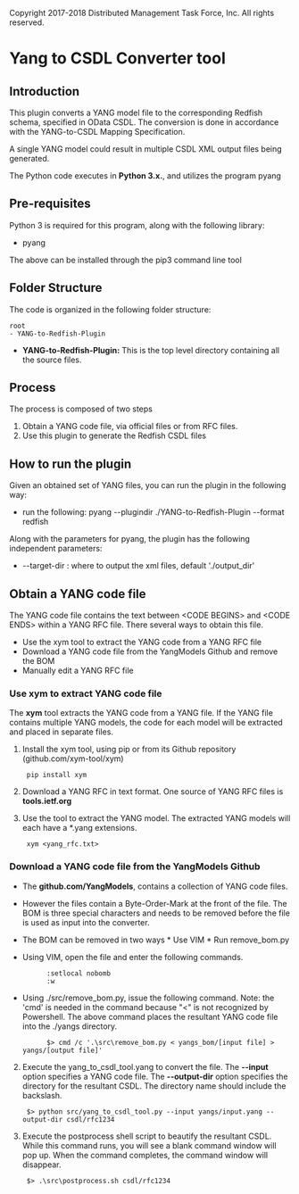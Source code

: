 Copyright 2017-2018 Distributed Management Task Force, Inc. All rights reserved.

# Yang to CSDL Converter tool

## Introduction

This plugin converts a YANG model file to the corresponding Redfish schema, specified in OData CSDL. The conversion is done in accordance with the YANG-to-CSDL Mapping Specification.

A single YANG model could result in multiple CSDL XML output files being generated. 

The Python code executes in **Python 3.x.**, and utilizes the program pyang

## Pre-requisites

Python 3 is required for this program, along with the following library:
* pyang

The above can be installed through the pip3 command line tool

## Folder Structure 

The code is organized in the following folder structure:

    root
    - YANG-to-Redfish-Plugin

 - **YANG-to-Redfish-Plugin:** This is the top level directory containing all the source files.

## Process

The process is composed of two steps

1. Obtain a YANG code file, via official files or from RFC files.
2. Use this plugin to generate the Redfish CSDL files

## How to run the plugin

Given an obtained set of YANG files, you can run the plugin in the following way:

* run the following: pyang --plugindir ./YANG-to-Redfish-Plugin --format redfish <path-to-file>

Along with the parameters for pyang, the plugin has the following independent parameters:

* --target-dir :  where to output the xml files, default './output_dir'

## Obtain a YANG code file

The YANG code file contains the text between <CODE BEGINS\> and <CODE ENDS\> within a YANG RFC file.  There several ways to obtain this file.

* Use the xym tool to extract the YANG code from a YANG RFC file
* Download a YANG code file from the YangModels Github and remove the BOM
* Manually edit a YANG RFC file

### Use xym to extract YANG code file

The **xym** tool extracts the YANG code from a YANG file.  If the YANG file contains multiple YANG models, the code for each model will be extracted and placed in separate files.

1. Install the xym tool, using pip or from its Github repository (github.com/xym-tool/xym)

		pip install xym

2. Download a YANG RFC in text format.  One source of YANG RFC files is **tools.ietf.org**
3. Use the tool to extract the YANG model.  The extracted YANG models will each have a *.yang extensions.

		xym <yang_rfc.txt>

### Download a YANG code file from the YangModels Github

* The **github.com/YangModels**, contains a collection of YANG code files.
* However the files contain a Byte-Order-Mark at the front of the file. The BOM is three special characters and needs to be removed before the file is used as input into the converter.
* The BOM can be removed in two ways
		* Use VIM
		* Run remove_bom.py
* Using VIM, open the file and enter the following commands.

        	:setlocal nobomb 
        	:w
* Using ./src/remove_bom.py, issue the following command. Note: the 'cmd' is needed in the command because "<" is not recognized by Powershell. The above command places the resultant YANG code file into the ./yangs directory.

			$> cmd /c '.\src\remove_bom.py < yangs_bom/[input file] > yangs/[output file]'

2. Execute the yang_to_csdl_tool.yang to convert the file. The **--input** option specifies a YANG code file.  The **--output-dir** option specifies the directory for the resultant CSDL. The directory name should include the backslash.

		$> python src/yang_to_csdl_tool.py --input yangs/input.yang --output-dir csdl/rfc1234

3. Execute the postprocess shell script to beautify the resultant CSDL.  While this command runs, you will see a blank command window will pop up. When the command completes, the command window will disappear.

		$> .\src\postprocess.sh csdl/rfc1234


